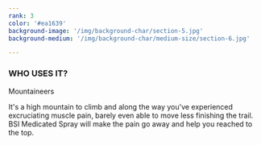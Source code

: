 ```yaml
---
rank: 3
color: '#ea1639'
background-image: '/img/background-char/section-5.jpg'
background-medium: '/img/background-char/medium-size/section-6.jpg'

---
```


<h3>WHO USES IT?</h3>
<span>Mountaineers</span>
<p> It's a high mountain to climb and along the way you've experienced excruciating muscle pain, barely even able to move less finishing the trail. BSI Medicated Spray will make the pain go away and help you reached to the top.</p>
